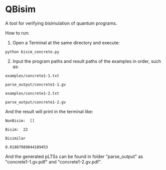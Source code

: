 # QBisim
A tool for verifying bisimulation of quantum programs.

How to run:

1. Open a Terminal at the same directory and execute: 
 
```
python bisim_concrete.py
```

2. Input the program paths and result paths of the examples in order, such as: 

```
examples/concrete1-1.txt

parse_output/concrete1-1.gv

examples/concrete1-2.txt

parse_output/concrete1-2.gv
```
And the result will print in the terminal like:

```
NonBisim:  []

Bisim:  22

Bisimilar

0.01887989044189453
```

And the generated pLTSs can be found in folder "parse_output" as "concrete1-1.gv.pdf" and "concrete1-2.gv.pdf".

<!--<img src="parse_output/concrete1-1.gv.pdf" height="1000"/>
<img src="parse_output/concrete1-2.gv.pdf" height="1000"/>-->
